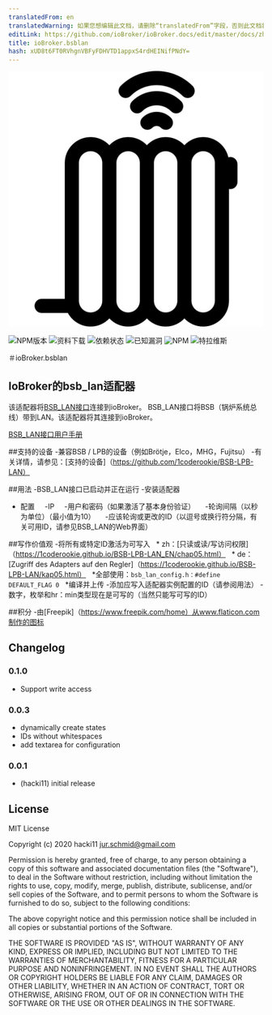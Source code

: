 ```yaml
---
translatedFrom: en
translatedWarning: 如果您想编辑此文档，请删除“translatedFrom”字段，否则此文档将再次自动翻译
editLink: https://github.com/ioBroker/ioBroker.docs/edit/master/docs/zh-cn/adapterref/iobroker.bsblan/README.md
title: ioBroker.bsblan
hash: xUD8t6FT0RVhgnVBFyFDHVTD1appxS4rdHEINifPNdY=
---
```

![商标](../../../en/adapterref/iobroker.bsblan/admin/bsblan.png)

![NPM版本](http://img.shields.io/npm/v/iobroker.bsblan.svg)
![资料下载](https://img.shields.io/npm/dm/iobroker.bsblan.svg)
![依赖状态](https://img.shields.io/david/hacki11/iobroker.bsblan.svg)
![已知漏洞](https://snyk.io/test/github/hacki11/ioBroker.bsblan/badge.svg)
![NPM](https://nodei.co/npm/iobroker.bsblan.png?downloads=true)
![特拉维斯](http://img.shields.io/travis/hacki11/ioBroker.bsblan/master.svg)

＃ioBroker.bsblan
## IoBroker的bsb_lan适配器
该适配器将[BSB_LAN接口](https://github.com/fredlcore/bsb_lan)连接到ioBroker。
BSB_LAN接口将BSB（锅炉系统总线）带到LAN。该适配器将其连接到ioBroker。

[BSB_LAN接口用户手册](https://github.com/1coderookie/BSB-LPB-LAN)

##支持的设备
-兼容BSB / LPB的设备（例如Brötje，Elco，MHG，Fujitsu）
-有关详情，请参见：[支持的设备]（https://github.com/1coderookie/BSB-LPB-LAN）

##用法
-BSB_LAN接口已启动并正在运行
-安装适配器
- 配置
    -IP
    -用户和密码（如果激活了基本身份验证）
    -轮询间隔（以秒为单位）（最小值为10）
    -应该轮询或更改的ID（以逗号或换行符分隔，有关可用ID，请参见BSB_LAN的Web界面）

##写作价值观
-将所有或特定ID激活为可写入
  * zh：[只读或读/写访问权限]（https://1coderookie.github.io/BSB-LPB-LAN_EN/chap05.html）
  * de：[Zugriff des Adapters auf den Regler]（https://1coderookie.github.io/BSB-LPB-LAN/kap05.html）
  *全部使用：`bsb_lan_config.h：#define DEFAULT_FLAG 0`
  *编译并上传
-添加应写入适配器实例配置的ID（请参阅用法）
-数字，枚举和hr：min类型现在是可写的（当然只能写可写的ID）

##积分
-由[Freepik]（https://www.freepik.com/home）从www.flaticon.com制作的图标

## Changelog
### 0.1.0
* Support write access

### 0.0.3
* dynamically create states
* IDs without whitespaces
* add textarea for configuration

### 0.0.1
* (hacki11) initial release

## License
MIT License

Copyright (c) 2020 hacki11 <jur.schmid@gmail.com>

Permission is hereby granted, free of charge, to any person obtaining a copy
of this software and associated documentation files (the "Software"), to deal
in the Software without restriction, including without limitation the rights
to use, copy, modify, merge, publish, distribute, sublicense, and/or sell
copies of the Software, and to permit persons to whom the Software is
furnished to do so, subject to the following conditions:

The above copyright notice and this permission notice shall be included in all
copies or substantial portions of the Software.

THE SOFTWARE IS PROVIDED "AS IS", WITHOUT WARRANTY OF ANY KIND, EXPRESS OR
IMPLIED, INCLUDING BUT NOT LIMITED TO THE WARRANTIES OF MERCHANTABILITY,
FITNESS FOR A PARTICULAR PURPOSE AND NONINFRINGEMENT. IN NO EVENT SHALL THE
AUTHORS OR COPYRIGHT HOLDERS BE LIABLE FOR ANY CLAIM, DAMAGES OR OTHER
LIABILITY, WHETHER IN AN ACTION OF CONTRACT, TORT OR OTHERWISE, ARISING FROM,
OUT OF OR IN CONNECTION WITH THE SOFTWARE OR THE USE OR OTHER DEALINGS IN THE
SOFTWARE.